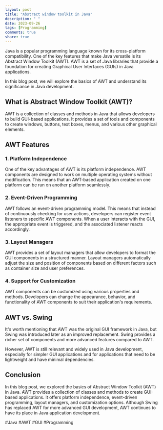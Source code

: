 ```yaml
---
layout: post
title: "Abstract window toolkit in Java"
description: " "
date: 2023-09-26
tags: [Programming]
comments: true
share: true
---
```


Java is a popular programming language known for its cross-platform compatibility. One of the key features that make Java versatile is its Abstract Window Toolkit (AWT). AWT is a set of Java libraries that provide a foundation for creating Graphical User Interfaces (GUIs) in Java applications.

In this blog post, we will explore the basics of AWT and understand its significance in Java development.

## What is Abstract Window Toolkit (AWT)?

AWT is a collection of classes and methods in Java that allows developers to build GUI-based applications. It provides a set of tools and components to create windows, buttons, text boxes, menus, and various other graphical elements.

## AWT Features

### 1. Platform Independence
One of the key advantages of AWT is its platform independence. AWT components are designed to work on multiple operating systems without modification. This means that an AWT-based application created on one platform can be run on another platform seamlessly.

### 2. Event-Driven Programming
AWT follows an event-driven programming model. This means that instead of continuously checking for user actions, developers can register event listeners to specific AWT components. When a user interacts with the GUI, the appropriate event is triggered, and the associated listener reacts accordingly.

### 3. Layout Managers
AWT provides a set of layout managers that allow developers to format the GUI components in a structured manner. Layout managers automatically adjust the size and position of components based on different factors such as container size and user preferences.

### 4. Support for Customization
AWT components can be customized using various properties and methods. Developers can change the appearance, behavior, and functionality of AWT components to suit their application's requirements.

## AWT vs. Swing

It's worth mentioning that AWT was the original GUI framework in Java, but Swing was introduced later as an improved replacement. Swing provides a richer set of components and more advanced features compared to AWT.

However, AWT is still relevant and widely used in Java development, especially for simpler GUI applications and for applications that need to be lightweight and have minimal dependencies.

## Conclusion

In this blog post, we explored the basics of Abstract Window Toolkit (AWT) in Java. AWT provides a collection of classes and methods to create GUI-based applications. It offers platform independence, event-driven programming, layout managers, and customization options. Although Swing has replaced AWT for more advanced GUI development, AWT continues to have its place in Java application development.

#Java #AWT #GUI #Programming
